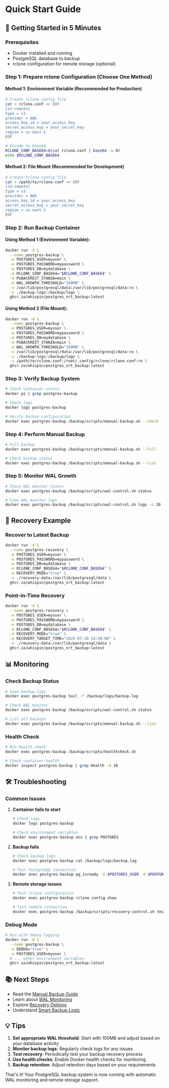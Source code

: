 # Quick Start Guide

## 🚀 Getting Started in 5 Minutes

### Prerequisites

- Docker installed and running
- PostgreSQL database to backup
- rclone configuration for remote storage (optional)

### Step 1: Prepare rclone Configuration (Choose One Method)

#### Method 1: Environment Variable (Recommended for Production)

```bash
# Create rclone config file
cat > rclone.conf << EOF
[s3-remote]
type = s3
provider = AWS
access_key_id = your_access_key
secret_access_key = your_secret_key
region = us-east-1
EOF

# Encode to base64
RCLONE_CONF_BASE64=$(cat rclone.conf | base64 -w 0)
echo $RCLONE_CONF_BASE64
```

#### Method 2: File Mount (Recommended for Development)

```bash
# Create rclone config file
cat > /path/to/rclone.conf << EOF
[s3-remote]
type = s3
provider = AWS
access_key_id = your_access_key
secret_access_key = your_secret_key
region = us-east-1
EOF
```

### Step 2: Run Backup Container

#### Using Method 1 (Environment Variable):
```bash
docker run -d \
  --name postgres-backup \
  -e POSTGRES_USER=myuser \
  -e POSTGRES_PASSWORD=mypassword \
  -e POSTGRES_DB=mydatabase \
  -e RCLONE_CONF_BASE64="$RCLONE_CONF_BASE64" \
  -e PGBACKREST_STANZA=main \
  -e WAL_GROWTH_THRESHOLD="100MB" \
  -v /var/lib/postgresql/data:/var/lib/postgresql/data:ro \
  -v ./backup-logs:/backup/logs \
  ghcr.io/whispin/postgres_nrt_backup:latest
```

#### Using Method 2 (File Mount):
```bash
docker run -d \
  --name postgres-backup \
  -e POSTGRES_USER=myuser \
  -e POSTGRES_PASSWORD=mypassword \
  -e POSTGRES_DB=mydatabase \
  -e PGBACKREST_STANZA=main \
  -e WAL_GROWTH_THRESHOLD="100MB" \
  -v /var/lib/postgresql/data:/var/lib/postgresql/data:ro \
  -v ./backup-logs:/backup/logs \
  -v /path/to/rclone.conf:/root/.config/rclone/rclone.conf:ro \
  ghcr.io/whispin/postgres_nrt_backup:latest
```

### Step 3: Verify Backup System

```bash
# Check container status
docker ps | grep postgres-backup

# Check logs
docker logs postgres-backup

# Verify backup configuration
docker exec postgres-backup /backup/scripts/manual-backup.sh --check
```

### Step 4: Perform Manual Backup

```bash
# Full backup
docker exec postgres-backup /backup/scripts/manual-backup.sh --full

# Check backup status
docker exec postgres-backup /backup/scripts/manual-backup.sh --list
```

### Step 5: Monitor WAL Growth

```bash
# Check WAL monitor status
docker exec postgres-backup /backup/scripts/wal-control.sh status

# View WAL monitor logs
docker exec postgres-backup /backup/scripts/wal-control.sh logs -n 20
```

## 🔄 Recovery Example

### Recover to Latest Backup

```bash
docker run -d \
  --name postgres-recovery \
  -e POSTGRES_USER=myuser \
  -e POSTGRES_PASSWORD=mypassword \
  -e POSTGRES_DB=mydatabase \
  -e RCLONE_CONF_BASE64="$RCLONE_CONF_BASE64" \
  -e RECOVERY_MODE="true" \
  -v ./recovery-data:/var/lib/postgresql/data \
  ghcr.io/whispin/postgres_nrt_backup:latest
```

### Point-in-Time Recovery

```bash
docker run -d \
  --name postgres-recovery \
  -e POSTGRES_USER=myuser \
  -e POSTGRES_PASSWORD=mypassword \
  -e POSTGRES_DB=mydatabase \
  -e RCLONE_CONF_BASE64="$RCLONE_CONF_BASE64" \
  -e RECOVERY_MODE="true" \
  -e RECOVERY_TARGET_TIME="2025-07-10 14:30:00" \
  -v ./recovery-data:/var/lib/postgresql/data \
  ghcr.io/whispin/postgres_nrt_backup:latest
```

## 📊 Monitoring

### Check Backup Status

```bash
# View backup logs
docker exec postgres-backup tail -f /backup/logs/backup.log

# Check WAL monitor
docker exec postgres-backup /backup/scripts/wal-control.sh status

# List all backups
docker exec postgres-backup /backup/scripts/manual-backup.sh --list
```

### Health Check

```bash
# Run health check
docker exec postgres-backup /backup/scripts/healthcheck.sh

# Check container health
docker inspect postgres-backup | grep Health -A 10
```

## 🛠️ Troubleshooting

### Common Issues

1. **Container fails to start**
   ```bash
   # Check logs
   docker logs postgres-backup
   
   # Check environment variables
   docker exec postgres-backup env | grep POSTGRES
   ```

2. **Backup fails**
   ```bash
   # Check backup logs
   docker exec postgres-backup cat /backup/logs/backup.log
   
   # Test PostgreSQL connection
   docker exec postgres-backup pg_isready -U $POSTGRES_USER -d $POSTGRES_DB
   ```

3. **Remote storage issues**
   ```bash
   # Test rclone configuration
   docker exec postgres-backup rclone config show
   
   # Test remote connection
   docker exec postgres-backup /backup/scripts/recovery-control.sh test-connection
   ```

### Debug Mode

```bash
# Run with debug logging
docker run -d \
  --name postgres-backup \
  -e DEBUG="true" \
  -e POSTGRES_USER=myuser \
  # ... other environment variables
  ghcr.io/whispin/postgres_nrt_backup:latest
```

## 📚 Next Steps

- Read the [Manual Backup Guide](MANUAL_BACKUP_GUIDE.md)
- Learn about [WAL Monitoring](WAL_MONITOR_GUIDE.md)
- Explore [Recovery Options](RECOVERY_GUIDE.md)
- Understand [Smart Backup Logic](SMART_BACKUP_LOGIC.md)

## 💡 Tips

1. **Set appropriate WAL threshold**: Start with 100MB and adjust based on your database activity
2. **Monitor backup logs**: Regularly check logs for any issues
3. **Test recovery**: Periodically test your backup recovery process
4. **Use health checks**: Enable Docker health checks for monitoring
5. **Backup retention**: Adjust retention days based on your requirements

That's it! Your PostgreSQL backup system is now running with automatic WAL monitoring and remote storage support.
